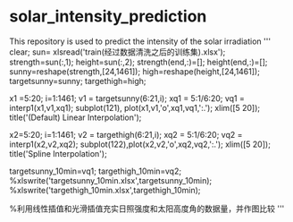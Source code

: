 # solar_intensity_prediction
This repository is used to predict the intensity of the solar irradiation
'''
clear;
sun= xlsread('train(经过数据清洗之后的训练集).xlsx');
strength=sun(:,1);
height=sun(:,2);
strength(end,:)=[];
height(end,:)=[];
sunny=reshape(strength,[24,1461]);
high=reshape(height,[24,1461]);
targetsunny=sunny;
targethigh=high;

x1 =5:20;
i=1:1461;
v1 = targetsunny(6:21,i);
xq1 = 5:1/6:20;
vq1 = interp1(x1,v1,xq1);
subplot(121), plot(x1,v1,'o',xq1,vq1,':.');
xlim([5 20]);
title('(Default) Linear Interpolation');

x2=5:20;
i=1:1461;
v2 = targethigh(6:21,i);
xq2 = 5:1/6:20;
vq2 = interp1(x2,v2,xq2);
 subplot(122),plot(x2,v2,'o',xq2,vq2,':.');
xlim([5 20]);
title('Spline Interpolation'); 

targetsunny_10min=vq1;
targethigh_10min=vq2;
%xlswrite('targetsunny_10min.xlsx',targetsunny_10min);
%xlswrite('targethigh_10min.xlsx',targethigh_10min);

%利用线性插值和光滑插值充实日照强度和太阳高度角的数据量，并作图比较
'''
